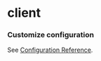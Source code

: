 # client


### Customize configuration
See [Configuration Reference](https://cli.vuejs.org/config/).
